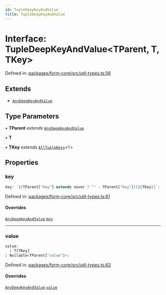```yaml
---
id: TupleDeepKeyAndValue
title: TupleDeepKeyAndValue
---
```


<!-- DO NOT EDIT: this page is autogenerated from the type comments -->

# Interface: TupleDeepKeyAndValue\<TParent, T, TKey\>

Defined in: [packages/form-core/src/util-types.ts:56](https://github.com/TanStack/form/blob/main/packages/form-core/src/util-types.ts#L56)

## Extends

- [`AnyDeepKeyAndValue`](../anydeepkeyandvalue.md)

## Type Parameters

• **TParent** _extends_ [`AnyDeepKeyAndValue`](../anydeepkeyandvalue.md)

• **T**

• **TKey** _extends_ [`AllTupleKeys`](../../type-aliases/alltuplekeys.md)\<`T`\>

## Properties

### key

```ts
key: `${TParent["key"] extends never ? "" : TParent["key"]}[${TKey}]`;
```

Defined in: [packages/form-core/src/util-types.ts:61](https://github.com/TanStack/form/blob/main/packages/form-core/src/util-types.ts#L61)

#### Overrides

[`AnyDeepKeyAndValue`](../anydeepkeyandvalue.md).[`key`](../AnyDeepKeyAndValue.md#key)

---

### value

```ts
value:
  | T[TKey]
| Nullable<TParent["value"]>;
```

Defined in: [packages/form-core/src/util-types.ts:62](https://github.com/TanStack/form/blob/main/packages/form-core/src/util-types.ts#L62)

#### Overrides

[`AnyDeepKeyAndValue`](../anydeepkeyandvalue.md).[`value`](../AnyDeepKeyAndValue.md#value)
